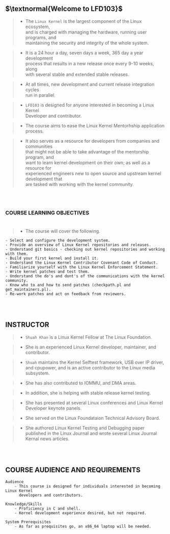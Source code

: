 ## $\textnormal{Welcome to LFD103}$

> - The `Linux Kernel` is the largest component of the Linux ecosystem, <br />
    and is charged with managing the hardware, running user programs, and <br />
    maintaining the security and integrity of the whole system. <br />

> - It is a 24 hour a day, seven days a week, 365 day a year development <br />
    process that results in a new release once every 9-10 weeks, along <br />
    with several stable and extended stable releases. <br />

> - At all times, new development and current release integration cycles <br />
    run in parallel.

> - `LFD103` is designed for anyone interested in becoming a Linux Kernel <br />
    Developer and contributor.

> - The course aims to ease the Linux Kernel Mentorhship application process. <br />

> - It also serves as a resource for developers from companies and communities <br />
    that might not be able to take advantage of the mentorship program, and <br />
    want to learn kernel development on their own; as well as a resource for <br />
    experienced engineers new to open source and upstream kernel development that <br />
    are tasked with working with the kernel community.

<br />
<br />



### COURSE LEARNING OBJECTIVES
#
> - The course will cover the following.

```plaintext
- Select and configure the development system.
- Provide an overview of Linux Kernel repositories and releases.
- Understand git basics - checking out kernel repositories and working with them.
- Build your first kernel and install it.
- Understand the Linux Kernel Contributor Covenant Code of Conduct.
- Familiarize yourself with the Linux Kernel Enforcement Statement.
- Write kernel patches and test them.
- Understand the do's and dont's of the communications with the kernel community.
- Know who to and how to send patches (checkpath.pl and get_maintainers.pl).
- Re-work patches and act on feedback from reviewers.
```

<br />
<br />



## INSTRUCTOR
> - `Shuah Khan` is a Linux Kernel Fellow at The Linux Foundation.

> - She is an experienced Linux Kernel developer, maintainer, and contributor.

> - `Shuah` maintains the Kernel Selftest framework, USB over IP driver, and cpupower,
    and is an active contributor to the Linux media subsystem.

> - She has also contributed to IOMMU, and DMA areas.

> - In addition, she is helping with stable release kernel testing.

> - She has presented at several Linux conferences and Linux Kernel Developer keynote
    panels.

> - She served on the Linux Foundataion Technical Advisory Board.

> - She authored Linux Kernel Testing and Debugging paper published in the Linux
    Journal and wrote several Linux Journal Kernal news articles.

<br />
<br />



## COURSE AUDIENCE AND REQUIREMENTS

```plaintext
Audience
    - This course is designed for individuals interested in becoming Linux Kernel
      developers and contributors.

Knowledge/Skills
    - Proficiency in C and shell.
    - Kernel development experience desired, but not required.

System Prerequisites
    - As far as prequisites go, an x86_64 laptop will be needed.
```
